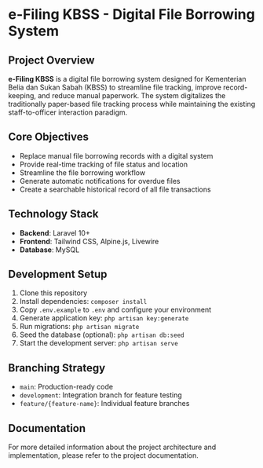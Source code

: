 # e-Filing KBSS - Digital File Borrowing System

## Project Overview

**e-Filing KBSS** is a digital file borrowing system designed for Kementerian Belia dan Sukan Sabah (KBSS) to streamline file tracking, improve record-keeping, and reduce manual paperwork. The system digitalizes the traditionally paper-based file tracking process while maintaining the existing staff-to-officer interaction paradigm.

## Core Objectives

- Replace manual file borrowing records with a digital system
- Provide real-time tracking of file status and location
- Streamline the file borrowing workflow
- Generate automatic notifications for overdue files
- Create a searchable historical record of all file transactions

## Technology Stack

- **Backend**: Laravel 10+
- **Frontend**: Tailwind CSS, Alpine.js, Livewire
- **Database**: MySQL

## Development Setup

1. Clone this repository
2. Install dependencies: `composer install`
3. Copy `.env.example` to `.env` and configure your environment
4. Generate application key: `php artisan key:generate`
5. Run migrations: `php artisan migrate`
6. Seed the database (optional): `php artisan db:seed`
7. Start the development server: `php artisan serve`

## Branching Strategy

- `main`: Production-ready code
- `development`: Integration branch for feature testing
- `feature/{feature-name}`: Individual feature branches

## Documentation

For more detailed information about the project architecture and implementation, please refer to the project documentation.